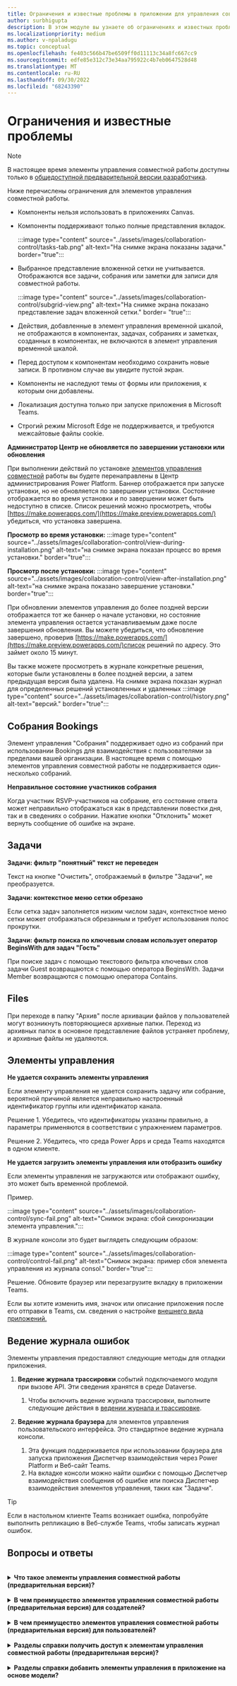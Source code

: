 ```yaml
---
title: Ограничения и известные проблемы в приложении для управления совместной работой
author: surbhigupta
description: В этом модуле вы узнаете об ограничениях и известных проблемах в приложении элементов управления совместной работы для Microsoft Teams.
ms.localizationpriority: medium
ms.author: v-npaladugu
ms.topic: conceptual
ms.openlocfilehash: fe403c566b47be6509ff0d11113c34a8fc667cc9
ms.sourcegitcommit: edfe85e312c73e34aa795922c4b7eb0647528d48
ms.translationtype: MT
ms.contentlocale: ru-RU
ms.lasthandoff: 09/30/2022
ms.locfileid: "68243390"
---
```

# <a name="limitations-and-known-issues"></a>Ограничения и известные проблемы

> [!NOTE]
> В настоящее время элементы управления совместной работы доступны только в [общедоступной предварительной версии разработчика](~/resources/dev-preview/developer-preview-intro.md).

Ниже перечислены ограничения для элементов управления совместной работы.

* Компоненты нельзя использовать в приложениях Canvas.
* Компоненты поддерживают только полные представления вкладок.

     :::image type="content" source="../assets/images/collaboration-control/tasks-tab.png" alt-text="На снимке экрана показаны задачи." border="true":::

* Выбранное представление вложенной сетки не учитывается. Отображаются все задачи, собрания или заметки для записи для совместной работы.

     :::image type="content" source="../assets/images/collaboration-control/subgrid-view.png" alt-text="На снимке экрана показано представление задач вложенной сетки." border= "true":::

* Действия, добавленные в элемент управления временной шкалой, не отображаются в компонентах, задачах, собраниях и заметках, созданных в компонентах, не включаются в элемент управления временной шкалой.
* Перед доступом к компонентам необходимо сохранить новые записи. В противном случае вы увидите пустой экран.
* Компоненты не наследуют темы от формы или приложения, к которым они добавлены.
* Локализация доступна только при запуске приложения в Microsoft Teams.
* Строгий режим Microsoft Edge не поддерживается, и требуются межсайтовые файлы cookie.

**Администратор Центр не обновляется по завершении установки или обновления**

При выполнении действий по установке [элементов управления совместной](~/samples/install-collaboration-control.md) работы вы будете перенаправлены в Центр администрирования Power Platform. Баннер отображается при запуске установки, но не обновляется по завершении установки. Состояние отображается во время установки и по завершении может быть недоступно в списке. Список решений можно просмотреть, чтобы [https://make.powerapps.com/](https://make.preview.powerapps.com/) убедиться, что установка завершена.

**Просмотр во время установки:** :::image type="content" source="../assets/images/collaboration-control/view-during-installation.png" alt-text="на снимке экрана показан процесс во время установки." border="true":::

**Просмотр после установки:** :::image type="content" source="../assets/images/collaboration-control/view-after-installation.png" alt-text="на снимке экрана показано завершение установки." border="true":::

При обновлении элементов управления до более поздней версии отображается тот же баннер о начале установки, но состояние элемента управления остается устанавливаемым даже после завершения обновления. Вы можете убедиться, что обновление завершено, проверив [https://make.powerapps.com/](https://make.preview.powerapps.com/)список решений по адресу. Это займет около 15 минут.

Вы также можете просмотреть в журнале конкретные решения, которые были установлены в более поздней версии, а затем предыдущая версия была удалена. На снимке экрана показан журнал для определенных решений установленных и удаленных :::image type="content" source="../assets/images/collaboration-control/history.png" alt-text="версий." border="true":::

## <a name="bookings-meetings"></a>Собрания Bookings

Элемент управления "Собрания" поддерживает одно из собраний при использовании Bookings для взаимодействия с пользователями за пределами вашей организации. В настоящее время с помощью элементов управления совместной работы не поддерживается один-несколько собраний.

**Неправильное состояние участников собрания**

Когда участник RSVP-участников на собрание, его состояние ответа может неправильно отображаться как в представлении повестки дня, так и в сведениях о собрании. Нажатие кнопки "Отклонить" может вернуть сообщение об ошибке на экране.

## <a name="tasks"></a>Задачи

**Задачи: фильтр "понятный" текст не переведен**

Текст на кнопке "Очистить", отображаемый в фильтре "Задачи", не преобразуется.

**Задачи: контекстное меню сетки обрезано**

Если сетка задач заполняется низким числом задач, контекстное меню сетки может отображаться обрезанным и требует использования полос прокрутки.

**Задачи: фильтр поиска по ключевым словам использует оператор BeginsWith для задач "Гость"**

При поиске задач с помощью текстового фильтра ключевых слов задачи Guest возвращаются с помощью оператора BeginsWith. Задачи Member возвращаются с помощью оператора Contains.

## <a name="files"></a>Files

При переходе в папку "Архив" после архивации файлов у пользователей могут возникнуть повторяющиеся архивные папки.  Переход из архивных папок в основное представление файлов устраняет проблему, и архивные файлы не удаляются.

## <a name="controls"></a>Элементы управления

**Не удается сохранить элементы управления**

Если элементу управления не удается сохранить задачу или собрание, вероятной причиной является неправильно настроенный идентификатор группы или идентификатор канала.  

Решение 1. Убедитесь, что идентификаторы указаны правильно, а параметры применяются в соответствии с упражнением параметров.  

Решение 2. Убедитесь, что среда Power Apps и среда Teams находятся в одном клиенте.  

**Не удается загрузить элементы управления или отобразить ошибку**

Если элементы управления не загружаются или отображают ошибку, это может быть временной проблемой.

Пример.

:::image type="content" source="../assets/images/collaboration-control/sync-fail.png" alt-text="Снимок экрана: сбой синхронизации элемента управления.":::

В журнале консоли это будет выглядеть следующим образом:

:::image type="content" source="../assets/images/collaboration-control/control-fail.png" alt-text="Снимок экрана: пример сбоя элемента управления из журнала consol." border="true":::

Решение. Обновите браузер или перезагрузите вкладку в приложении Teams.

Если вы хотите изменить имя, значок или описание приложения после его отправки в Teams, см. сведения о настройке [внешнего вида приложений.](/MicrosoftTeams/customize-apps#customize-details-of-an-app)

## <a name="error-logging"></a>Ведение журнала ошибок

Элементы управления предоставляют следующие методы для отладки приложения.

1. **Ведение журнала трассировки** событий подключаемого модуля при вызове API. Эти сведения хранятся в среде Dataverse.

    1. Чтобы включить ведение журнала трассировки, выполните следующие действия в [ведении журнала и трассировке](/power-apps/developer/data-platform/logging-tracing?WT.mc_id=email).

1. **Ведение журнала браузера** для элементов управления пользовательского интерфейса. Это стандартное ведение журнала консоли.

    1. Эта функция поддерживается при использовании браузера для запуска приложения Диспетчер взаимодействия через Power Platform и Веб-сайт Teams.
    1. На вкладке консоли можно найти ошибки с помощью Диспетчер взаимодействия сообщения об ошибке или поиска Диспетчер взаимодействия элементов управления, таких как "Задачи".

> [!TIP]
> Если в настольном клиенте Teams возникает ошибка, попробуйте выполнить репликацию в Веб-службе Teams, чтобы записать журнал ошибок.

## <a name="faq"></a>Вопросы и ответы

<br>

<details>

<summary><b>Что такое элементы управления совместной работы (предварительная версия)?</b></summary>

Элементы управления совместной работой (предварительная версия) позволяют добавлять возможности Microsoft 365 в бизнес-приложения Power Apps, чтобы упростить рабочие процессы пользователей при совместной работе над бизнес-процессами в Teams или Power Apps.

<br>

</details>

<br>

<details>

<summary><b>В чем преимущество элементов управления совместной работы (предварительная версия) для создателей?</b></summary>

С помощью этих новых элементов управления вы как создатель можете перетаскивать элементы управления, которые привнося в приложение совместную работу Microsoft 365.

<br>

</details>

<br>

<details>

<summary><b>В чем преимущество элементов управления совместной работы (предварительная версия) для пользователей?</b></summary>

Ваши пользователи могут повысить производительность и оставаться в своем потоке, совместно работая над утверждениями, файлами, собраниями, заметками и задачами, не выходя из контекста приложения.

<br>

</details>

<br>

<details>

<summary><b>Разделы справки получить доступ к элементам управления совместной работы (предварительная версия)?</b></summary>

Запросите у администратора Power Platform установить элементы управления из AppSource в среду Power Apps.

<br>

</details>

<br>

<details>

<summary><b>Разделы справки добавить элементы управления в приложение на основе модели?</b></summary>

Перейдите в конструктор форм и перетащите элементы управления из области "Компонент" в форму.

<br>

</details>
